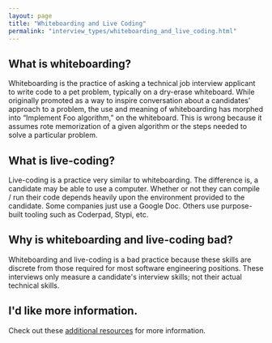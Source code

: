 ```yaml
---
layout: page
title: "Whiteboarding and Live Coding"
permalink: "interview_types/whiteboarding_and_live_coding.html"
---
```


## What is whiteboarding?
Whiteboarding is the practice of asking a technical job interview applicant to
write code to a pet problem, typically on a dry-erase whiteboard. While
originally promoted as a way to inspire conversation about a candidates’
approach to a problem, the use and meaning of whiteboarding has morphed into
“Implement Foo algorithm,” on the whiteboard. This is wrong because it assumes
rote memorization of a given algorithm or the steps needed to solve a particular
problem.

## What is live-coding?
Live-coding is a practice very similar to whiteboarding. The difference is,
a candidate may be able to use a computer. Whether or not they can compile / run
their code depends heavily upon the environment provided to the candidate. Some
companies just use a Google Doc. Others use purpose-built tooling such as
Coderpad, Stypi, etc.

## Why is whiteboarding and live-coding bad?
Whiteboarding and live-coding is a bad practice because these skills are
discrete from those required for most software engineering positions. These
interviews only measure a candidate's interview skills; not their actual
technical skills.

## I'd like more information.
Check out these [additional resources](/additional-resources.html) for more information.
